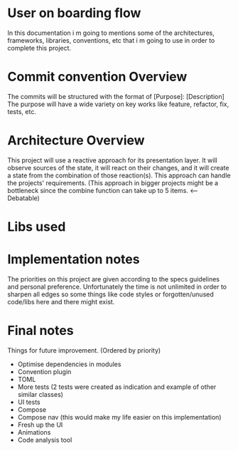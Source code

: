 
User on boarding flow 
==================================
In this documentation i m going to mentions some of the architectures, frameworks, libraries, conventions, etc that
i m going to use in order to complete this project.

# Commit convention Overview
The commits will be structured with the format of [Purpose]: [Description]
The purpose will have a wide variety on key works like feature, refactor, fix, tests, etc.

# Architecture Overview
This project will use a reactive approach for its presentation layer. It will observe sources of the state, it will react
on their changes, and it will create a state from the combination of those reaction(s). This approach can handle
the projects' requirements.
(This approach in bigger projects might be a bottleneck since the combine function can take up to 5 items. <-- Debatable)

# Libs used

# Implementation notes
 The priorities on this project are given according to the specs guidelines and personal preference.
 Unfortunately the time is not unlimited in order to sharpen all edges so some things like code styles
 or forgotten/unused code/libs here and there might exist.

# Final notes
Things for future improvement. (Ordered by priority)
 - Optimise dependencies in modules
 - Convention plugin
 - TOML
 - More tests (2 tests were created as indication and example of other similar classes)
 - UI tests
 - Compose
 - Compose nav (this would make my life easier on this implementation)
 - Fresh up the UI 
 - Animations
 - Code analysis tool


